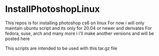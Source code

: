 # InstallPhotoshopLinux
This repos is for installing photoshop cs6 on linux
For now i will only maintain ubuntu script and its only for 20.04 or newer and derivates
For fedora, suse, arch and many more i i'll make another versions and will be posted here

This scripts are intended to be used with this tar.gz file
